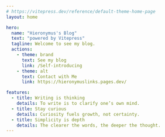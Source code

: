 ```yaml
---
# https://vitepress.dev/reference/default-theme-home-page
layout: home

hero:
  name: "Hieronymus's Blog"
  text: "powered by Vitepress"
  tagline: Welcome to see my blog.
  actions:
    - theme: brand
      text: See my blog
      link: /Self-introducing
    - theme: alt
      text: Contact with Me
      link: https://hieronymuslinks.pages.dev/

features:
  - title: Writing is thinking
    details: To write is to clarify one’s own mind.
  - title: Stay curious
    details: Curiosity fuels growth, not certainty.
  - title: Simplicity is depth
    details: The clearer the words, the deeper the thought.
---
```


